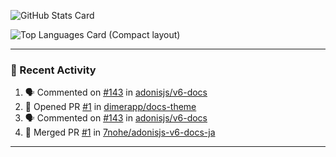 ![GitHub Stats Card](https://github-readme-stats.vercel.app/api?username=7nohe&count_private=true&theme=react)

![Top Languages Card (Compact layout)](https://github-readme-stats.vercel.app/api/top-langs/?username=7nohe&layout=compact&theme=react)

---

### :koala: Recent Activity

<!--START_SECTION:activity-->
1. 🗣 Commented on [#143](https://github.com/adonisjs/v6-docs/issues/143#issuecomment-2324695821) in [adonisjs/v6-docs](https://github.com/adonisjs/v6-docs)
2. 💪 Opened PR [#1](https://github.com/dimerapp/docs-theme/pull/1) in [dimerapp/docs-theme](https://github.com/dimerapp/docs-theme)
3. 🗣 Commented on [#143](https://github.com/adonisjs/v6-docs/issues/143#issuecomment-2323362202) in [adonisjs/v6-docs](https://github.com/adonisjs/v6-docs)
4. 🎉 Merged PR [#1](https://github.com/7nohe/adonisjs-v6-docs-ja/pull/1) in [7nohe/adonisjs-v6-docs-ja](https://github.com/7nohe/adonisjs-v6-docs-ja)
<!--END_SECTION:activity-->

---
